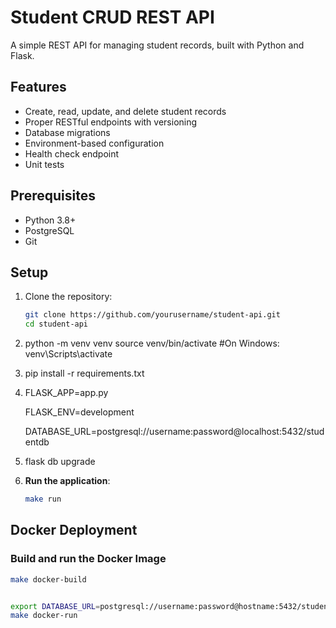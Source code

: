 # Student CRUD REST API

A simple REST API for managing student records, built with Python and Flask.

## Features

- Create, read, update, and delete student records
- Proper RESTful endpoints with versioning
- Database migrations
- Environment-based configuration
- Health check endpoint
- Unit tests

## Prerequisites

- Python 3.8+
- PostgreSQL
- Git

## Setup

1. Clone the repository:
   ```bash
   git clone https://github.com/yourusername/student-api.git
   cd student-api

2. python -m venv venv
source venv/bin/activate  #On Windows: venv\Scripts\activate

3. pip install -r requirements.txt

4. FLASK_APP=app.py

   FLASK_ENV=development

   DATABASE_URL=postgresql://username:password@localhost:5432/studentdb

5. flask db upgrade 

6. **Run the application**:
   ```bash
   make run

## Docker Deployment

### Build and run the Docker Image
```bash
make docker-build


export DATABASE_URL=postgresql://username:password@hostname:5432/studentdb
make docker-run
